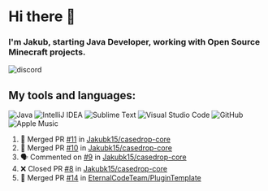 
# Hi there 👋

### I'm Jakub, starting Java Developer, working with Open Source Minecraft projects.


![discord](https://discord.c99.nl/widget/theme-2/533345209434767372.png)
## My tools and languages:
<img alt="Java" src="https://img.shields.io/badge/java-%23ED8B00.svg?style=for-the-badge&logo=java&logoColor=white"/> <img alt="IntelliJ IDEA" src="https://img.shields.io/badge/IntelliJIDEA-000000.svg?style=for-the-badge&logo=intellij-idea&logoColor=white"/> <img alt="Sublime Text" src="https://img.shields.io/badge/sublime_text-%23575757.svg?style=for-the-badge&logo=sublime-text&logoColor=important"/> <img alt="Visual Studio Code" src="https://img.shields.io/badge/VisualStudioCode-0078d7.svg?style=for-the-badge&logo=visual-studio-code&logoColor=white"/> <img alt="GitHub" src="https://img.shields.io/badge/github-%23121011.svg?style=for-the-badge&logo=github&logoColor=white"/> <img alt="Apple Music" src="https://img.shields.io/badge/Apple_Music-9933CC?style=for-the-badge&logo=apple-music&logoColor=white" />

<!--START_SECTION:waka-->
<!--END_SECTION:waka-->

<!--START_SECTION:activity-->
1. 🎉 Merged PR [#11](https://github.com/Jakubk15/casedrop-core/pull/11) in [Jakubk15/casedrop-core](https://github.com/Jakubk15/casedrop-core)
2. 🎉 Merged PR [#10](https://github.com/Jakubk15/casedrop-core/pull/10) in [Jakubk15/casedrop-core](https://github.com/Jakubk15/casedrop-core)
3. 🗣 Commented on [#9](https://github.com/Jakubk15/casedrop-core/issues/9) in [Jakubk15/casedrop-core](https://github.com/Jakubk15/casedrop-core)
4. ❌ Closed PR [#8](https://github.com/Jakubk15/casedrop-core/pull/8) in [Jakubk15/casedrop-core](https://github.com/Jakubk15/casedrop-core)
5. 🎉 Merged PR [#14](https://github.com/EternalCodeTeam/PluginTemplate/pull/14) in [EternalCodeTeam/PluginTemplate](https://github.com/EternalCodeTeam/PluginTemplate)
<!--END_SECTION:activity-->

